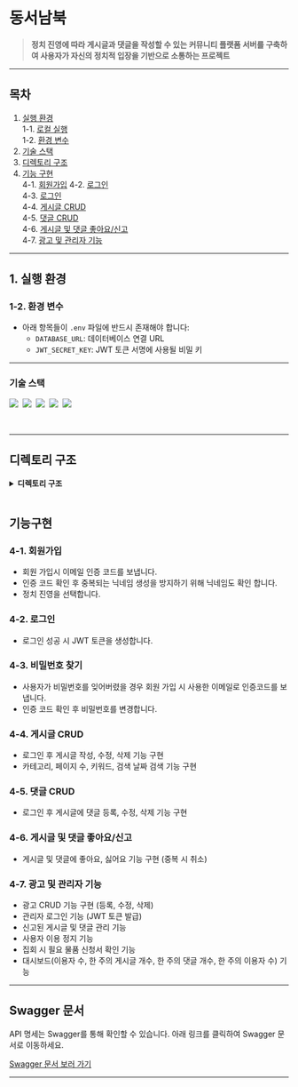 # **동서남북**  
> **정치 진영에 따라 게시글과 댓글을 작성할 수 있는 커뮤니티 플랫폼 서버를 구축하여 사용자가 자신의 정치적 입장을 기반으로 소통하는 프로젝트**

---

## **목차**
1. [실행 환경](#1-실행-환경)  
   1-1. [로컬 실행](#1-1-로컬-실행)  
   1-2. [환경 변수](#1-2-환경-변수)  
2. [기술 스택](#2-기술-스택)  
3. [디렉토리 구조](#3-디렉토리-구조)  
4. [기능 구현](#4-기능-구현)  
   4-1. [회원가입](#4-1-회원가입)
   4-2. [로그인](#4-2-로그인)  
   4-3. [로그인](#4-3-비밀번호-찾기)  
   4-4. [게시글 CRUD](#4-4-게시글-crud)  
   4-5. [댓글 CRUD](#4-5-댓글-crud)  
   4-6. [게시글 및 댓글 좋아요/신고](#4-6-게시글-및-댓글-좋아요신고)  
   4-7. [광고 및 관리자 기능](#4-7-광고-및-관리자-기능)  

---

## **1. 실행 환경**
### **1-2. 환경 변수**  
- 아래 항목들이 `.env` 파일에 반드시 존재해야 합니다:
  - `DATABASE_URL`: 데이터베이스 연결 URL
  - `JWT_SECRET_KEY`: JWT 토큰 서명에 사용될 비밀 키

---

### 기술 스택
<img src="https://img.shields.io/badge/TypeScript-version 5-3178C6">&nbsp;
<img src="https://img.shields.io/badge/Nest.js-version 10-E0234E">&nbsp;
<img src="https://img.shields.io/badge/TypeORM-version 0.3-fcad03">&nbsp;
<img src="https://img.shields.io/badge/MySQL-version 8-00758F">&nbsp;
<img src="https://img.shields.io/badge/Prisma-4.0-2D3748">&nbsp;

</br>

---

## 디렉토리 구조

<details>
<summary><strong>디렉토리 구조</strong></summary>
<div markdown="1">
 
```bash
─prisma
├─src
│  ├─constants
│  ├─decorators
│  ├─helper
│  ├─middle-ware
│  └─module
│      ├─admin
│      ├─advertisement
│      ├─auth
│      ├─category
│      ├─flag
│      ├─mailgun
│      ├─political-orientation
│      ├─posting
│      ├─prisma
│      ├─reply
│      ├─report
│      ├─upload
│      ├─user
│      └─verification-code
└─test
```
</div>
</details>

</br>

## 기능구현
### **4-1. 회원가입** 
* 회원 가입시 이메일 인증 코드를 보냅니다.
* 인증 코드 확인 후 중복되는 닉네임 생성을 방지하기 위해 닉네임도 확인 합니다.
* 정치 진영을 선택합니다.
  
### **4-2. 로그인** 
* 로그인 성공 시 JWT 토큰을 생성합니다.

### **4-3. 비밀번호 찾기**
* 사용자가 비밀번호를 잊어버렸을 경우 회원 가입 시 사용한 이메일로 인증코드를 보냅니다.
* 인증 코드 확인 후 비밀번호를 변경합니다.

### **4-4. 게시글 CRUD**
* 로그인 후 게시글 작성, 수정, 삭제 기능 구현
* 카테고리, 페이지 수, 키워드, 검색 날짜 검색 기능 구현

### **4-5. 댓글 CRUD**
* 로그인 후 게시글에 댓글 등록, 수정, 삭제 기능 구현

### **4-6. 게시글 및 댓글 좋아요/신고**
* 게시글 및 댓글에 좋아요, 싫어요 기능 구현 (중복 시 취소)

### **4-7. 광고 및 관리자 기능**
* 광고 CRUD 기능 구현 (등록, 수정, 삭제)
* 관리자 로그인 기능 (JWT 토큰 발급)
* 신고된 게시글 및 댓글 관리 기능
* 사용자 이용 정지 기능
* 집회 시 필요 물품 신청서 확인 기능
* 대시보드(이용자 수, 한 주의 게시글 개수, 한 주의 댓글 개수, 한 주의 이용자 수) 기능

 ---
 
 ## **Swagger 문서**
API 명세는 Swagger를 통해 확인할 수 있습니다. 아래 링크를 클릭하여 Swagger 문서로 이동하세요.

[Swagger 문서 보러 가기](https://github.com/user-attachments/assets/d252816a-68b6-4f10-a368-597e6c476605)

---
